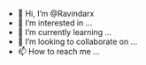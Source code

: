 - 👋 Hi, I’m @Ravindarx
- 👀 I’m interested in ...
- 🌱 I’m currently learning ...
- 💞️ I’m looking to collaborate on ...
- 📫 How to reach me ...

<!---
Ravindarx/Ravindarx is a ✨ special ✨ repository because its `README.md` (this file) appears on your GitHub profile.
You can click the Preview link to take a look at your changes.
--->
